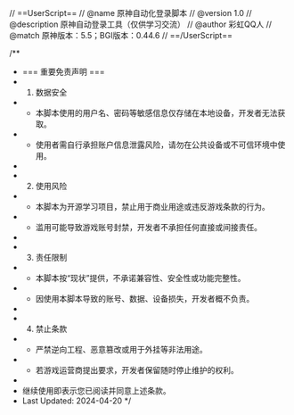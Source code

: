 // ==UserScript==
// @name         原神自动化登录脚本
// @version      1.0
// @description  原神自动登录工具（仅供学习交流）
// @author       彩虹QQ人
// @match        原神版本：5.5；BGI版本：0.44.6
// ==/UserScript==

/**
 * === 重要免责声明 ===
 * 1. 数据安全
 *   - 本脚本使用的用户名、密码等敏感信息仅存储在本地设备，开发者无法获取。
 *   - 使用者需自行承担账户信息泄露风险，请勿在公共设备或不可信环境中使用。
 * 
 * 2. 使用风险
 *   - 本脚本为开源学习项目，禁止用于商业用途或违反游戏条款的行为。
 *   - 滥用可能导致游戏账号封禁，开发者不承担任何直接或间接责任。
 * 
 * 3. 责任限制
 *   - 本脚本按“现状”提供，不承诺兼容性、安全性或功能完整性。
 *   - 因使用本脚本导致的账号、数据、设备损失，开发者概不负责。
 * 
 * 4. 禁止条款
 *   - 严禁逆向工程、恶意篡改或用于外挂等非法用途。
 *   - 若游戏运营商提出要求，开发者保留随时停止维护的权利。
 * 
 * 继续使用即表示您已阅读并同意上述条款。
 * Last Updated: 2024-04-20
 */
